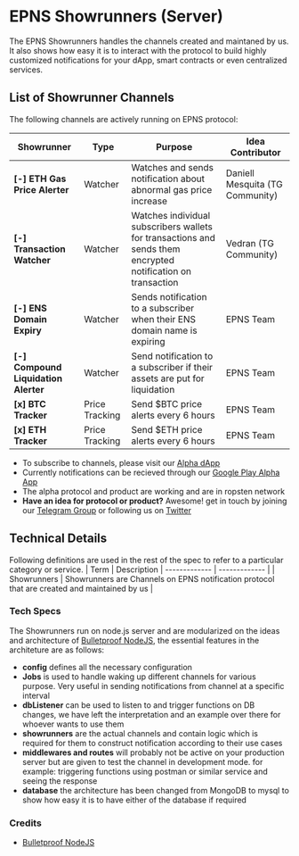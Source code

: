 # EPNS Showrunners (Server)
The EPNS Showrunners handles the channels created and maintaned by us. It also shows how easy it is to interact with the protocol to build highly customized notifications for your dApp, smart contracts or even centralized services.

## List of Showrunner Channels
The following channels are actively running on EPNS protocol:

| Showrunner | Type | Purpose | Idea Contributor |
| ------------- | ------------- | ------------- | ------------- |
| **[-] ETH Gas Price Alerter** | Watcher | Watches and sends notification about abnormal gas price increase | Daniell Mesquita (TG Community) |
| **[-] Transaction Watcher** | Watcher | Watches individual subscribers wallets for transactions and sends them encrypted notification on transaction | Vedran (TG Community) |
| **[-] ENS Domain Expiry** | Watcher | Sends notification to a subscriber when their ENS domain name is expiring | EPNS Team |
| **[-] Compound Liquidation Alerter** | Watcher | Send notification to a subscriber if their assets are put for liquidation | EPNS Team |
| **[x] BTC Tracker** | Price Tracking | Send $BTC price alerts every 6 hours | EPNS Team |
| **[x] ETH Tracker** | Price Tracking | Send $ETH price alerts every 6 hours | EPNS Team |

- To subscribe to channels, please visit our [Alpha dApp](https://app.epns.io)
- Currently notifications can be recieved through our [Google Play Alpha App](https://play.google.com/store/apps/details?id=io.epns.epns)
- The alpha protocol and product are working and are in ropsten network
- **Have an idea for protocol or product?** Awesome! get in touch by joining our [Telegram Group](https://t.me/epnsproject) or following us on [Twitter](https://twitter.com/epnsproject)

## Technical Details
Following definitions are used in the rest of the spec to refer to a particular category or service.
| Term  | Description
| ------------- | ------------- |
| Showrunners | Showrunners are Channels on EPNS notification protocol that are created and maintained by us |

### Tech Specs
The Showrunners run on node.js server and are modularized on the ideas and architecture of [Bulletproof NodeJS](https://github.com/santiq/bulletproof-nodejs), the essential features in the architeture are as follows:
- **config** defines all the necessary configuration
- **Jobs** is used to handle waking up different channels for various purpose. Very useful in sending notifications from channel at a specific interval
- **dbListener** can be used to listen to and trigger functions on DB changes, we have left the interpretation and an example over there for whoever wants to use them
- **showrunners** are the actual channels and contain logic which is required for them to construct notification according to their use cases
- **middlewares and routes** will probably not be active on your production server but are given to test the channel in development mode. for example: triggering functions using postman or similar service and seeing the response
- **database** the architecture has been changed from MongoDB to mysql to show how easy it is to have either of the database if required

### Credits
- [Bulletproof NodeJS](https://github.com/santiq/bulletproof-nodejs)
